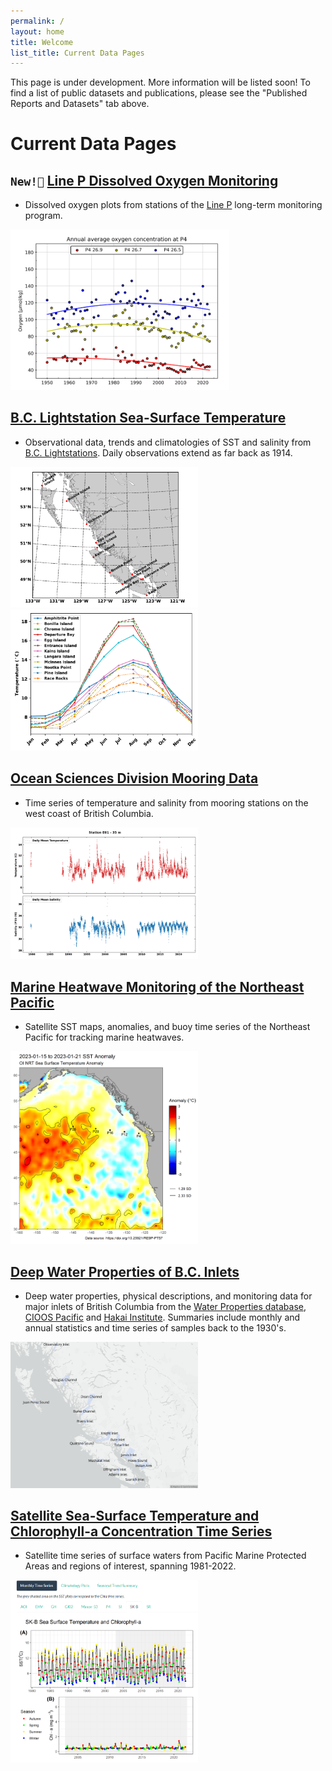 ```yaml
---
permalink: /
layout: home
title: Welcome
list_title: Current Data Pages
---
```


This page is under development. More information will be listed soon!
To find a list of public datasets and publications, please see the "Published Reports and Datasets" tab above.

# Current Data Pages

## `New!📣` [Line P Dissolved Oxygen Monitoring](https://ios-osd-dpg.github.io/oxygen_monitoring_page/)

* Dissolved oxygen plots from stations of the [Line P](https://www.dfo-mpo.gc.ca/science/data-donnees/line-p/index-eng.html) long-term monitoring program.

<a target="_blank" href="images/line-p_page.PNG">
<img src="images/line-p_page.PNG" alt="Annual average oxygen concetration at station P4" width="350"/>
</a>

## [B.C. Lightstation Sea-Surface Temperature](https://ios-osd-dpg.github.io/bc_lightstation_sst/)

* Observational data, trends and climatologies of SST and salinity from [B.C. Lightstations](https://open.canada.ca/data/en/dataset/719955f2-bf8e-44f7-bc26-6bd623e82884). Daily observations extend as far back as 1914.

<a target="_blank" href="images/lightstation_map.png">
<img src="images/lightstation_map.png" alt="Monthly Climatology of sea surface temperature collected at BC Lightstations" width="300"/>
</a>
<a target="_blank" href="images/Lightstation_SST_Clim.png">
<img src="images/Lightstation_SST_Clim.png" alt="B.C. Lightstations Map" width="300"/>
</a>

## [Ocean Sciences Division Mooring Data](https://ios-osd-dpg.github.io/mooring_data_page/) 

* Time series of temperature and salinity from mooring stations on the west coast of British Columbia.

<a target="_blank" href="images/Moorings_snapshot.png">
<img src="images/Moorings_snapshot.png" alt="Screencap of mooring data plot" width="300"/>
</a>

## [Marine Heatwave Monitoring of the Northeast Pacific](https://github.com/BIO-RSG/Pacific_SST_NRT_Monitoring) 

* Satellite SST maps, anomalies, and buoy time series of the Northeast Pacific for tracking marine heatwaves.

<a target="_blank" href="images/screencap_sst_nrt.png">
<img src="images/screencap_sst_nrt.png" alt="Screencap of near-realtime sea surface temperature" width="300"/>
</a>

## [Deep Water Properties of B.C. Inlets](https://ios-osd-dpg.github.io/bc-inlets/)

*  Deep water properties, physical descriptions, and monitoring data for major inlets of British Columbia from the [Water Properties database](https://www.waterproperties.ca/), [CIOOS Pacific](https://data.cioospacific.ca/erddap/index.html) and [Hakai Institute](https://catalogue.hakai.org/erddap/index.html). Summaries include monthly and annual statistics and time series of samples back to the 1930's.

<a target="_blank" href="images/all-inlets-map.png">
<img src="images/all-inlets-map.png" alt="Map of B.C. inlets on deep water properties monitoring page" width="300"/>
</a>

## [Satellite Sea-Surface Temperature and Chlorophyll-a Concentration Time Series](https://ios-osd-dpg.github.io/SST_Chla_Report.html)

* Satellite time series of surface waters from Pacific Marine Protected Areas and regions of interest, spanning 1981-2022.

<a target="_blank" href="images/screencap_sst_chla.png">
<img src="images/screencap_sst_chla.png" alt="Screencap of sea surface temperature and chlorophyll-a time series" width="300"/>
</a>

